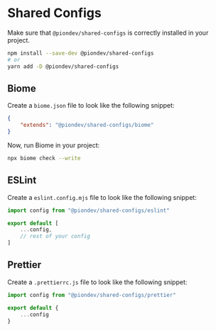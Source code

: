 # Shared Configs

Make sure that `@piondev/shared-configs` is correctly installed in your project.

```sh
npm install --save-dev @piondev/shared-configs
# or
yarn add -D @piondev/shared-configs
```

## Biome

Create a `biome.json` file to look like the following snippet:

```json
{
    "extends": "@piondev/shared-configs/biome"
}
```

Now, run Biome in your project:
```sh
npx biome check --write
```

## ESLint

Create a `eslint.config.mjs` file to look like the following snippet:

```js
import config from "@piondev/shared-configs/eslint"

export default [
	...config,
    // rest of your config
]
```

## Prettier

Create a `.prettierrc.js` file to look like the following snippet:

```js
import config from "@piondev/shared-configs/prettier"

export default {
    ...config
}
```
